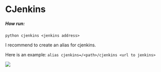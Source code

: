 CJenkins
=======

##### How run: 
`python cjenkins <jenkins address>`

I recommend to create an alias for cjenkins.

Here is an example:
`alias cjenkins=/<path>/cjenkins <url to jenkins>`

![](https://raw.github.com/mariushe/cjenkins/master/cjenkins.png)
